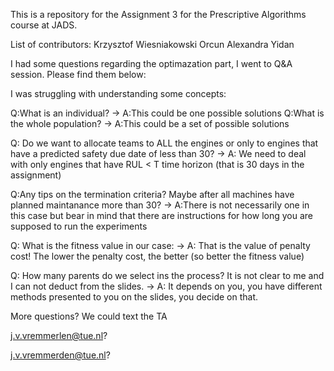 This is a repository for the Assignment 3 for the Prescriptive Algorithms course at JADS.

List of contributors:
Krzysztof Wiesniakowski
Orcun
Alexandra
Yidan


I had some questions regarding the optimazation part, I went to Q&A session. Please find them below:

I was struggling with understanding some concepts:

Q:What is an individual? -> A:This could be one possible solutions
Q:What is the whole population? -> A:This could be a set of possible solutions

Q: Do we want to allocate teams to ALL the engines or only to engines that have a predicted safety due date of less than 30? -> A: We need to deal with only engines that have RUL < T time horizon (that is 30 days in the assignment)

Q:Any tips on the termination criteria? Maybe after all machines have planned maintanance more than 30? -> A:There is not necessarily one in this case but bear in mind that there are instructions for how long you are supposed to run the experiments

Q: What is the fitness value in our case: -> A: That is the value of penalty cost! The lower the penalty cost, the better (so better the fitness value)

Q: How many parents do we select ins the process? It is not clear to me and I can not deduct from the slides. -> A: It depends on you, you have different methods presented to you on the slides, you decide on that. 

More questions? We could text the TA

j.v.vremmerlen@tue.nl?

j.v.vremmerden@tue.nl?
